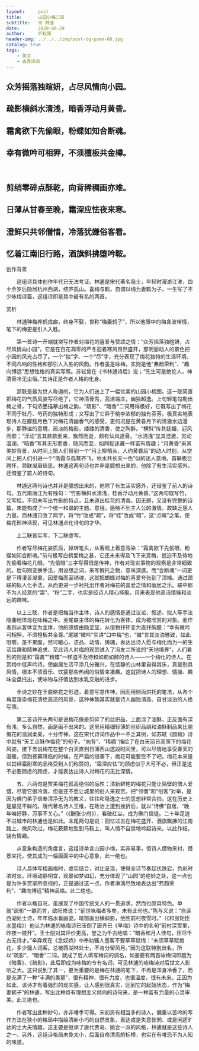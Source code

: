 ```yaml
---
layout:     post
title:      山园小梅二首
subtitle:   宋 林逋
date:       2020-06-29
author:     听松阁
header-img: ../../../img/post-bg-poem-08.jpg
catalog: true
tags:
    - 美文
    - 古典诗词
---
```


## 众芳摇落独暄妍，占尽风情向小园。

## 疏影横斜水清浅，暗香浮动月黄昏。

## 霜禽欲下先偷眼，粉蝶如知合断魂。

## 幸有微吟可相狎，不须檀板共金樽。

&nbsp;
&nbsp;
## 剪绡零碎点酥乾，向背稀稠画亦难。

## 日薄从甘春至晚，霜深应怯夜来寒。

## 澄鲜只共邻僧惜，冷落犹嫌俗客看。

## 忆着江南旧行路，酒旗斜拂堕吟鞍。





创作背景



　　这组诗具体创作年代已无法考证。林逋是宋代著名隐士，年轻时漫游江淮，四十余岁后隐居杭州西湖，结庐孤山。喜梅与鹤，自谓以梅为妻鹤为子，一生写了不少咏梅诗篇，这组诗即是其中最有名的两首。





赏析



　　林逋种梅养鹤成癖，终身不娶，世称“梅妻鹤子”，所以他眼中的梅含波带情，笔下的梅更是引人入胜。



　　第一首诗一开端就突写作者对梅花的喜爱与赞颂之情：“众芳摇落独暄妍，占尽风情向小园”，它是在百花凋零的严冬迎着寒风昂然盛开，那明丽动人的景色把小园的风光占尽了。一个“独”字、一个“尽”字，充分表现了梅花独特的生活环境、不同凡响的性格和那引人入胜的风韵。作者虽是咏梅，实则是他“弗趋荣利”、“趣向博远”思想性格的真实写照。苏轼曾在《书林逋诗后》说；“先生可是绝伦人，神清骨冷无尘俗。”其诗正是作者人格的化身。



　　颔联是最为世人称道的，它为人们送上了一幅优美的山园小梅图。这一联简直把梅花的气质风姿写尽绝了，它神清骨秀，高洁端庄，幽独超逸。上句轻笔勾勒出梅之骨，下句浓墨描摹出梅之韵，“疏影”、“暗香”二词用得极好，它既写出了梅花不同于牡丹、芍药的独特形成；又写出了它异于桃李浓郁的独有芬芳。极真实地表现诗人在朦胧月色下对梅花清幽香气的感受，更何况是在黄昏月下的清澈水边漫步，那静谧的意境，疏淡的梅影，缕缕的清香，使之陶醉。“横斜”传其妩媚，迎风而歌；“浮动”言其款款而来，飘然而逝，颇有仙风道骨。“水清浅”显其澄澈，灵动温润。“暗香”写其无形而香，随风而至，如同捉迷藏一样富有情趣；“月黄昏”采其美妙背景，从时间上把人们带到一个“月上柳梢头，人约黄昏后”的动人时刻，从空间上把人们引进一个“落霞与孤鹜齐飞，秋水共长天一色”似的迷人意境。首联极目聘怀，颔联凝眉结思。林逋这两句诗也并非是臆想出来的，他除了有生活实感外，还借鉴了前人的诗句。



　　林逋这两句诗也并非是臆想出来的，他除了有生活实感外，还借鉴了前人的诗句。五代南唐江为有残句：“竹影横斜水清浅，桂香浮动月黄昏。”这两句既写竹，又写桂。不但未写出竹影的特点，且未道出桂花的清香。因无题，又没有完整的诗篇，未能构成了一个统一和谐的主题、意境，感触不到主人公的激情，故缺乏感人力量。而林逋只改了两字，将“竹”改成“疏”，将“桂”改成“暗”，这“点睛”之笔，使梅花形神活现，可见林逋点化诗句的才华。



　　上二联皆实写，下二联虚写。



　　作者写尽梅花姿质后，掉转笔头，从客观上着意泻染：“霜禽欲下先偷眼，粉蝶如知合断魂。”前句极写白鹤爱梅之甚，它还未来得及飞下来赏梅，就迫不及待地先偷看梅花几眼。“先偷眼”三字写得很是传神，作者对现实事物的观察是非常细致的。后句则变换手法，用设想之词，来写假托之物，意味深邃。而“合断魂”一词更是下得凄苦凝重，因爱梅而至销魂，这就把蝴蝶对梅的喜爱夸张到了顶端。通过颈联的拟人化手法，从而更进一步衬托出作者对梅花的喜爱之情和幽居之乐。联中那不为人经意的“霜”、“粉”二字，也实是经诗人精心择取，用来表现他高洁情操和淡远的趣味。



　　以上三联，作者是把梅当作主体，诗人的感情是通过议论、叙述、拟人等手法隐曲地体现在咏梅之中。至尾联主体的梅花转化为客体，成为被欣赏的对象。而作者则从客体变为主体，他的感情由隐至显，从借物抒怀变为直抒胸臆：“幸有微吟可相狎，不须檀板共金尊。”尾联“微吟”实讲“口中梅”也，“微”言其淡泊雅致，如此咀嚼，虽不果腹，然可暖心、洁品、动情、铸魂，表达出诗人愿与梅化而为一的生活旨趣和精神追求，至此诗人对梅的观赏进入了冯友兰所说的“天地境界”，人们看到的则是和“霜禽”“粉蝶”一样迫不及待和如痴如醉的诗人——一个梅化的诗人。在赏梅中低声吟诗，使幽居生活平添几分雅兴，在恬静的山林里自得其乐，真是别具风情，根本不须音乐、饮宴那些热闹的俗情来凑趣。这就把诗人的理想、情操、趣味全盘托出，使咏物与抒情达到水乳交融的进步。



　　全诗之妙在于脱略花之形迹，着意写意传神，因而用侧面烘托的笔法，从各个角度渲染梅花清绝高洁的风骨，这种神韵其实就是诗人幽独清高、自甘淡泊的人格写照。



　　第二首诗开头两句是说梅花像是剪碎了的丝织品，上面涂了油酥，正反面有深有浅，多么自然，画是画不出来的。这里用精细轻薄的丝织品绢和油酥制品来比喻悔花的滋润柔美，十分传神。这在宋代诗词作品中一不乏其例，如苏轼《腊梅》诗中就有“天工点酥作梅花”的句子。“向背”、“稀稠‘’描绘了在白天丽日高照下的梅花风姿。接下去说梅花在整个白天直到日薄西山这段时间里，可以尽情地享受春天的温暖，但到夜幕降临的时候，在严霜的侵袭下，梅花可能要受不了吧。梅花本来是以其经霜耐寒的品格受到人们称赞的，“霜深应怯”的顾虑似乎大可不必，但正是这不必要顾虑的顾虑，才能表达出诗人对梅花的无比深情。



　　五、六两句是赞美梅花孤高绝俗的品性：清新鲜艳的梅花只能让隔壁的僧人爱惜，尽管它很冷落，但是还不愿让城里的俗人来观赏。把“邻僧”和“俗客”对举，是因为佛门弟子信奉清净无为的教义，往往和隐逸之士的思想非常合拍，这在历史上是屡见不鲜的。唐代著名诗人王维，在政治上遭到挫折后，就以“诗佛”自居，“晚年唯好静，万事不关心。”（《酬张少府》），看破红尘，成为佛门信徒。二十年足迹不进城市的林逋也是如此。末尾两句是说：回忆过去在梅花盛开、洒旗飘拂的江南路上，微风吹过，梅花簌簌地坠到马鞍上，叫人情不自禁地吟起诗来。以此作结，饶有情趣。



　　从意象构造的角度言，这组诗单言山园小梅，实非易事，但诗人借物来衬，借景来托，使其成为一幅画面中的中心意象，此一绝也。



　　诗人具体写梅画梅时，虚实结合，对比呈现，使得全诗节奏起伏跌宕，色彩时浓时淡，环境动静相宜，观景如梦如幻，充分体现了“山园”的绝妙之处，这一点也是为许多赏家所忽视的，正是通过这一点，作者淋漓尽致地表达出“弗趋荣利”、“趣向博远”精神品格。此二绝也。



　　作者以梅自况，虽展现了中国传统文人的一贯追求，然而也颇具特色。单就“疏影”一联而言，欧阳修说：“前世咏梅者多矣，未有此句也。”陈与义说：“自读西湖处士诗，年年临水看幽姿。晴窗画出横斜影，绝胜前村夜雪时。”（《和张矩臣水墨梅》）他认为林逋的咏梅诗已压倒了唐齐已《早梅》诗中的名句“前村深雪里，昨夜一枝开”。王士朋对其评价更高，誉之为千古绝唱：“暗香和月人佳句，压尽千古无诗才。”辛弃疾在《念奴娇》中奉劝骚人墨客不要草草赋梅：“未须草草赋梅花，多少骚人词客。总被西湖林处士，不肯分留风月。”因为这联特别出名，所以“疏影”、“暗香”二词，就成了后人填写梅词的调名，如姜夔有两首咏梅词即题为《暗香》、《疏影》，此后即成为咏梅的专有名词，可见林逋的咏梅诗对后世文人影响之大。这只说到了其一，更为重要的是梅在林逋的笔下，不再是浑身冷香了，而是充满了一种“丰满的美丽”，很有精神，很有力度，也很温度，很有未来。正因为如此，该诗才有着强烈的现实感，让人感到很真实，回到它的起始状态，作为“梅妻鹤子”的林逋，写出此种具有理想主义倾向的诗句来，是一种富有力量的心灵审美。此三绝也。



　　作者写出此种妙句，亦非唾手可得。宋初另有相当多的诗人，偏重以苦吟的写作方法在狭小的格局中描绘清新小巧的自然景象，表达或是失意怅惘、或是闲适旷达的士大夫情趣，这主要是继承了唐代贾岛、姚合一派的风格，林逋就是这些诗人之一。另外，这组诗格局未免太小，后面自命清高的标榜，也实在有唯恐不为人知的味道。
